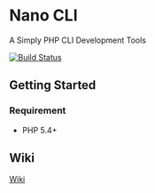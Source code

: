 # Nano CLI

A Simply PHP CLI Development Tools

[![Build Status](https://travis-ci.org/scarwu/NanoCLI.png?branch=master)](https://travis-ci.org/scarwu/NanoCLI)

## Getting Started

### Requirement

* PHP 5.4+

## Wiki

[Wiki](https://github.com/scarwu/NanoCLI/wiki)